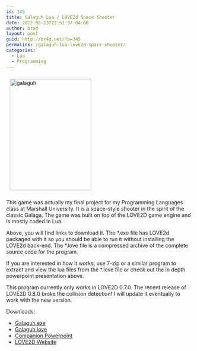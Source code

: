 ```yaml
---
id: 345
title: Galaguh Lua / LOVE2d Space Shooter
date: 2012-08-23T22:51:37-04:00
author: brad
layout: post
guid: http://br4d.net/?p=345
permalink: /galaguh-lua-love2d-space-shooter/
categories:
  - Lua
  - Programming
---
```

<div class="pull-left" style="padding: 10px;">
  <a title="" href="http://br4d.net/wp-content/uploads/2015/01/galaguh.jpg"><img class="alignnone size-medium wp-image-346" title="" src="http://br4d.net/wp-content/uploads/2015/01/galaguh-219x300.jpg" alt="galaguh" width="219" height="300" srcset="http://br4d.net/wp-content/uploads/2015/01/galaguh-219x300.jpg 219w, http://br4d.net/wp-content/uploads/2015/01/galaguh.jpg 490w" sizes="(max-width: 219px) 100vw, 219px" /></a>
</div>

This game was actually my final project for my Programming Languages class at Marshall University. It is a space-style shooter in the spirit of the classic Galaga. The game was built on top of the LOVE2D game engine and is mostly coded in Lua.

Above, you will find links to download it. The \*.exe file has LOVE2d packaged with it so you should be able to run it without installing the LOVE2d back-end. The \*.love file is a compressed archive of the complete source code for the program.

If you are interested in how it works, use 7-zip or a similar program to extract and view the lua files from the *.love file or check out the in depth powerpoint presentation above.

This program currently only works in LOVE2D 0.7.0. The recent release of LOVE2D 0.8.0 broke the collision detection! I will update it eventually to work with the new version.

Downloads:

  * [Galaguh.exe](http://br4d.net/wp-content/uploads/2015/01/galaguh.exe)
  * [Galaguh.love](http://br4d.net/wp-content/uploads/2015/01/galaguh.love)
  * [Companion Powerpoint](http://br4d.net/wp-content/uploads/2015/01/galaguh.pptx)
  * [LOVE2D Website](http://love2d.org/)